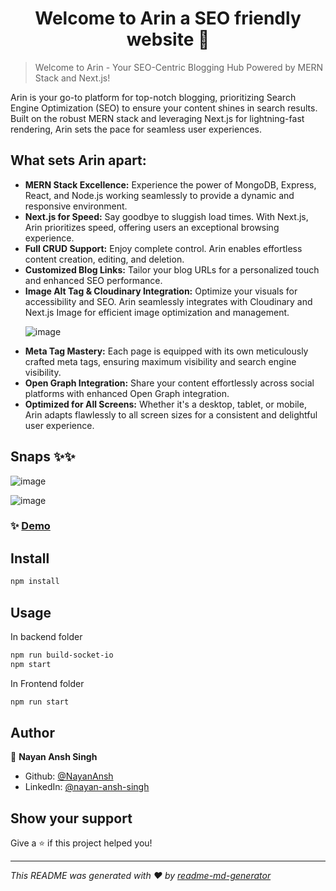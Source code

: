 <h1 align="center">Welcome to Arin a SEO friendly website 👋</h1>
<p>
</p>

>Welcome to Arin - Your SEO-Centric Blogging Hub Powered by MERN Stack and Next.js!

<p>Arin is your go-to platform for top-notch blogging, prioritizing Search Engine Optimization (SEO) to ensure your content shines in search results. Built on the robust MERN stack and leveraging Next.js for lightning-fast rendering, Arin sets the pace for seamless user experiences.</p>
    
  <h2>What sets Arin apart:</h2>
    <ul>
      <li><strong>MERN Stack Excellence:</strong> Experience the power of MongoDB, Express, React, and Node.js working seamlessly to provide a dynamic and responsive environment.</li>
      <li><strong>Next.js for Speed:</strong> Say goodbye to sluggish load times. With Next.js, Arin prioritizes speed, offering users an exceptional browsing experience.</li>
      <li><strong>Full CRUD Support:</strong> Enjoy complete control. Arin enables effortless content creation, editing, and deletion.</li>
      <li><strong>Customized Blog Links:</strong> Tailor your blog URLs for a personalized touch and enhanced SEO performance.</li>
      <li><strong>Image Alt Tag & Cloudinary Integration:</strong> Optimize your visuals for accessibility and SEO. Arin seamlessly integrates with Cloudinary and Next.js Image for efficient image optimization and management.</li>
    
![image](https://github.com/NayanAnsh/arin/assets/25224837/aa1f0270-16ac-4427-b463-c291b89c5963)
      <li><strong>Meta Tag Mastery:</strong> Each page is equipped with its own meticulously crafted meta tags, ensuring maximum visibility and search engine visibility.</li>
      <li><strong>Open Graph Integration:</strong> Share your content effortlessly across social platforms with enhanced Open Graph integration.</li>
      <li><strong>Optimized for All Screens:</strong> Whether it's a desktop, tablet, or mobile, Arin adapts flawlessly to all screen sizes for a consistent and delightful user experience.</li>
    </ul>
<h2>Snaps ✨✨ </h2>



![image](https://github.com/NayanAnsh/arin/assets/25224837/2a233d52-b14c-4066-ba10-856ea3c2d413)



![image](https://github.com/NayanAnsh/arin/assets/25224837/af64a34e-6237-49ee-8ced-6cf07f693c3c)



### ✨ [Demo](https://aarin.netlify.app/)





## Install

```sh
npm install
```

## Usage
In backend folder
```sh
npm run build-socket-io
npm start
```

In Frontend folder
```sh
npm run start
```

## Author

👤 **Nayan Ansh Singh**

* Github: [@NayanAnsh](https://github.com/NayanAnsh)
* LinkedIn: [@nayan-ansh-singh](https://linkedin.com/in/nayan-ansh-singh)

## Show your support

Give a ⭐️ if this project helped you!

***
_This README was generated with ❤️ by [readme-md-generator](https://github.com/kefranabg/readme-md-generator)_

